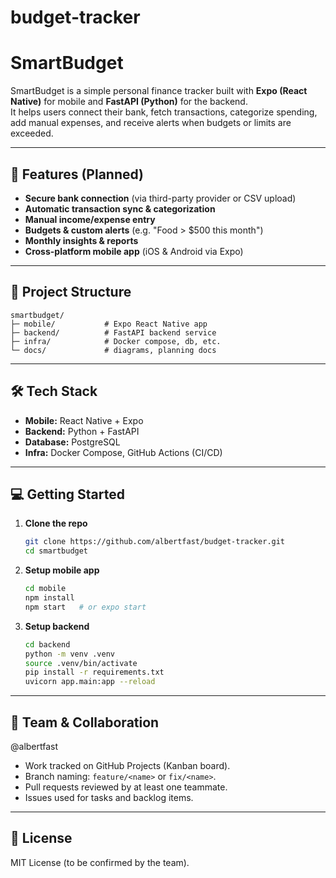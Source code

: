 # budget-tracker
# SmartBudget

SmartBudget is a simple personal finance tracker built with **Expo (React Native)** for mobile and **FastAPI (Python)** for the backend.  
It helps users connect their bank, fetch transactions, categorize spending, add manual expenses, and receive alerts when budgets or limits are exceeded.

---

## 🚀 Features (Planned)

- **Secure bank connection** (via third-party provider or CSV upload)
- **Automatic transaction sync & categorization**
- **Manual income/expense entry**
- **Budgets & custom alerts** (e.g. "Food > $500 this month")
- **Monthly insights & reports**
- **Cross-platform mobile app** (iOS & Android via Expo)

---

## 📂 Project Structure

```
smartbudget/
├─ mobile/           # Expo React Native app
├─ backend/          # FastAPI backend service
├─ infra/            # Docker compose, db, etc.
└─ docs/             # diagrams, planning docs
```

---

## 🛠️ Tech Stack

- **Mobile:** React Native + Expo
- **Backend:** Python + FastAPI
- **Database:** PostgreSQL
- **Infra:** Docker Compose, GitHub Actions (CI/CD)

---

## 💻 Getting Started

1. **Clone the repo**
   ```bash
   git clone https://github.com/albertfast/budget-tracker.git
   cd smartbudget
   ```

2. **Setup mobile app**
   ```bash
   cd mobile
   npm install
   npm start   # or expo start
   ```

3. **Setup backend**
   ```bash
   cd backend
   python -m venv .venv
   source .venv/bin/activate
   pip install -r requirements.txt
   uvicorn app.main:app --reload
   ```

---

## 👥 Team & Collaboration
@albertfast

- Work tracked on GitHub Projects (Kanban board).
- Branch naming: `feature/<name>` or `fix/<name>`.
- Pull requests reviewed by at least one teammate.
- Issues used for tasks and backlog items.

---

## 📄 License

MIT License (to be confirmed by the team).
